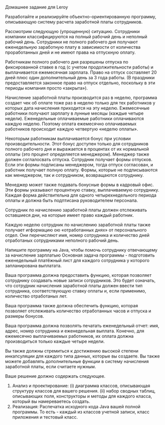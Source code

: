 Домашнее задание для Leroy

Разработайте и реализируйте объектно-ориентированную программу, описывающую систему расчета заработной платы сотрудников.

Рассмотрим следующую (упрощенную) ситуацию.
Сотрудники компании классифицируются на полный рабочий день и неполный рабочий день. Сотрудники не полного рабочего дня получают еженедельную заработную плату в зависимости от количества проработанных дней и не имеют права на отпускную оплату.

Работникам полного рабочего дня разрешены отпуска по фиксированной ставке в год (с учетом продолжительности работы) и выплачивается ежемесячная зарплата. Право на отпуск составляет 20 дней плюс один дополнительный день за 3 года работы. (В праздники предоставляется законное право на отпуск отдельно, поскольку в эти периоды компания просто «закрыта»).

Начисление заработной платы производится раз в неделю, программа создает чек об оплате тоже раз в неделю только для тех работников у которых дата начисления приходится на эту неделю. Ежемесячные работники получают зарплату в лунные месяцы (каждые четыре недели). Еженедельные оплачиваемые работники оплачиваются каждую неделю. Поэтому оплата ежемесячно оплачиваемых работников происходит каждую четвертую «неделю оплаты». 

Некоторым работникам выплачивается бонус при условии производительности. Этот бонус доступен только для сотрудников полного рабочего дня и выражается в процентах от их нормальной оплаты (это процент определяется менеджером). Менеджер также должен соглалосвать отпуска.
Сотрудник получает формы отпусков. Если эти формы подписаны менеджером, тогда отпуск согласован, и работник получает полную оплату. Формы, которые не подписываются как менеджером, так и сотрудником, возвращаются сотруднику. 

Менеджер может также подавать бонусные формы в кадровый офис. Эти формы указывают процентную ставку, выплачиваемую сотруднику. Каждая форма действительна для одного четырехнедельного периода оплаты и должна быть подптисана руководителем персонала.

Сотрудник по начислению заработной платы должен отслеживать оставшиеся дни, на которые имеет право каждый работник.

Каждую неделю сотрудник по начислению заработной платы также получает игформацию ою «отработанных днях» от персонального отдел. Они перечисляют имя, номер сотрудника и количество дней отработаных сотрудниками неполного рабочий день.

Напишите программу на Java, чтобы помочь сотруднику отвечающему за начисление зарплатыю
Основная задача программы - подготовить еженедельный платёжный лист для каждого сотрудника у которого запланирована выплатата. 

Ваша программа должна предоставить функцию, которая позволяет сотруднику создавать новые
записи сотрудников. Это будет означать, что сотрудник начисления заработной платы должен ввести тип сотрудника, соответствующую ставку оплаты и, если применимо, количество отработаных лет.

Ваша программа также должна обеспечить функцию, которая позволяет отслеживать количество отработанных часов и отпуска и размеры бонусов.

Ваша программа должна позволять печатать еженедельный отчет:
имя, адрес, номер сотрудника и еженедельная выплата. Конечно, для ежемесячно выплачиваемых работников, их оплата должна производиться только каждые четыре недели.

Вы также должны стремиться к достижению высокой степени инкапсуляции для каждого типа данных, которые вы создаете.
Вы также можете добавлять дополнительные функции в систему начисления заработной платы, если считаете нужным. 

Ваше решение должно содержать следующее.
1. Анализ и проектирование: (i) диаграмма классов, описывающая структуру классов для вашего
решения. (ii) набор сводных таблиц, описывающих поля,
конструкторы и методы для каждого класса, который вы намереваетесь создать.
2. Реализация: Распечатка исходного кода Java вашей полной программы.
То есть - каждый из классов учетной записи, класс приложения и тестовый класс.
